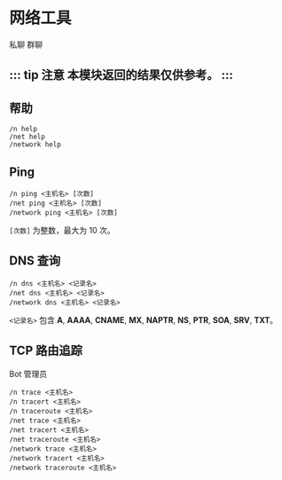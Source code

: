 # 网络工具
<span class="span-friend">私聊</span>
<span class="span-group">群聊</span>

::: tip 注意
本模块返回的结果仅供参考。
:::
---

## 帮助
``` {1}
/n help
/net help
/network help
```

## Ping
``` {1}
/n ping <主机名> [次数]
/net ping <主机名> [次数]
/network ping <主机名> [次数]
```
`[次数]` 为整数，最大为 10 次。

## DNS 查询
``` {1}
/n dns <主机名> <记录名>
/net dns <主机名> <记录名>
/network dns <主机名> <记录名>
```
`<记录名>` 包含 **A**, **AAAA**, **CNAME**, **MX**, **NAPTR**, **NS**, **PTR**, **SOA**, **SRV**, **TXT**。

## TCP 路由追踪
<span class="span-bot-admin">Bot 管理员</span>
``` {1}
/n trace <主机名>
/n tracert <主机名>
/n traceroute <主机名>
/net trace <主机名>
/net tracert <主机名>
/net traceroute <主机名>
/network trace <主机名>
/network tracert <主机名>
/network traceroute <主机名>
```